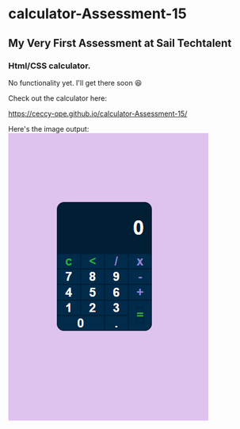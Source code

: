 # calculator-Assessment-15

## My Very First Assessment at Sail Techtalent

### Html/CSS calculator. 

No functionality yet. I'll get there soon 😆 

Check out the calculator here:

https://ceccy-ope.github.io/calculator-Assessment-15/

Here's the image output:
![Calc](csscalc.png)
